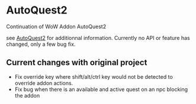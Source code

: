 AutoQuest2
==========

Continuation of WoW Addon AutoQuest2

see [AutoQuest2](http://wow.curseforge.com/addons/autoquest/) for additionnal information.
Currently no API or feature has changed, only a few bug fix.

## Current changes with original project
- Fix override key where shift/alt/ctrl key would not be detected to override addon actions.
- Fix bug when there is an available and active quest on an npc blocking the addon
